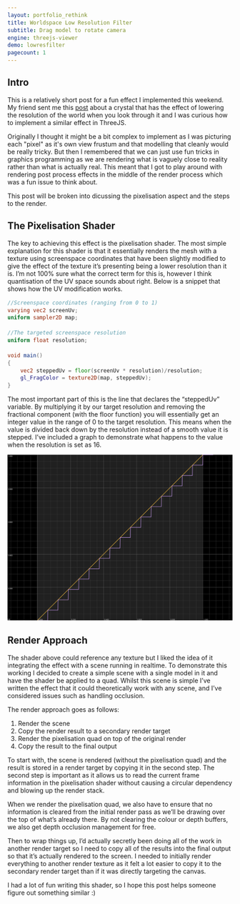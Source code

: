 ```yaml
---
layout: portfolio_rethink
title: Worldspace Low Resolution Filter
subtitle: Drag model to rotate camera
engine: threejs-viewer
demo: lowresfilter
pagecount: 1
---
```


<div markdown="1" class="pagnated-page-wrapper" data-page-index="0">

## Intro

This is a relatively short post for a fun effect I implemented this weekend. My friend sent me this [post](https://boingboing.net/2024/07/11/this-curious-crystal-converts-the-real-world-into-8-bit.html) about a crystal that has the effect of lowering the resolution of the world when you look through it and I was curious how to implement a similar effect in ThreeJS. 

Originally I thought it might be a bit complex to implement as I was picturing each "pixel" as it's own view frustum and that modelling that cleanly would be really tricky. But then I remembered that we can just use fun tricks in graphics programming as we are rendering what is vaguely close to reality rather than what is actually real. This meant that I got to play around with rendering post process effects in the middle of the render process which was a fun issue to think about.

This post will be broken into dicussing the pixelisation aspect and the steps to the render.

## The Pixelisation Shader

The key to achieving this effect is the pixelisation shader. The most simple explanation for this shader is that it essentially renders the mesh with a texture using screenspace coordinates that have been slightly modified to give the effect of the texture it’s presenting being a lower resolution than it is. I’m not 100% sure what the correct term for this is, however I think quantisation of the UV space sounds about right. Below is a snippet that shows how the UV modification works.

``` glsl
//Screenspace coordinates (ranging from 0 to 1)
varying vec2 screenUv;
uniform sampler2D map;

//The targeted screenspace resolution
uniform float resolution;

void main() 
{
    vec2 steppedUv = floor(screenUv * resolution)/resolution;
    gl_FragColor = texture2D(map, steppedUv);
}

``` 

The most important part of this is the line that declares the “steppedUv” variable. By multiplying it by our target resolution and removing the fractional component (with the floor function) you will essentially get an integer value in the range of 0 to the target resolution. This means when the value is divided back down by the resolution instead of a smooth value it is stepped. I’ve included a graph to demonstrate what happens to the value when the resolution is set as 16.

![](/assets/screenshots/2024-12/graph.png "Graph")

## Render Approach

The shader above could reference any texture but I liked the idea of it integrating the effect with a scene running in realtime. To demonstrate this working I decided to create a simple scene with a single model in it and have the shader be applied to a quad. Whilst this scene is simple I’ve written the effect that it could theoretically work with any scene, and I’ve considered issues such as handling occlusion. 

The render approach goes as follows:

1. Render the scene
2. Copy the render result to a secondary render target
3. Render the pixelisation quad on top of the original render
4. Copy the result to the final output

To start with, the scene is rendered (without the pixelisation quad) and the result is stored in a render target by copying it in the second step. The second step is important as it allows us to read the current frame information in the pixelisation shader without causing a circular dependency and blowing up the render stack. 

When we render the pixelisation quad, we also have to ensure that no information is cleared from the initial render pass as we’ll be drawing over the top of what’s already there. By not clearing the colour or depth buffers, we also get depth occlusion management for free.

Then to wrap things up, I’d actually secretly been doing all of the work in another render target so I need to copy all of the results into the final output so that it’s actually rendered to the screen. I needed to initially render everything to another render texture as it felt a lot easier to copy it to the secondary render target than if it was directly targeting the canvas. 

I had a lot of fun writing this shader, so I hope this post helps someone figure out something similar :)


</div>